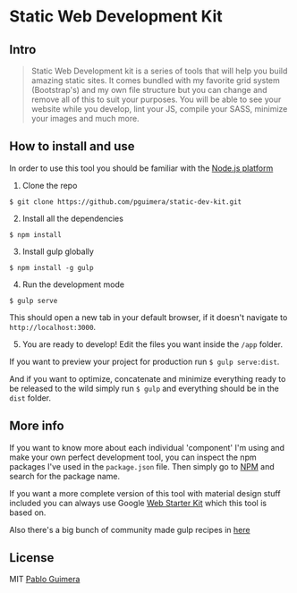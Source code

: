 # Static Web Development Kit

## Intro

> Static Web Development kit is a series of tools that will help you build amazing static sites. It comes bundled with my favorite grid system (Bootstrap's) and my own file structure but you can change and remove all of this to suit your purposes.
You will be able to see your website while you develop, lint your JS, compile your SASS, minimize your images and much more.

## How to install and use

In order to use this tool you should be familiar with the [Node.js platform](https://nodejs.org/)


1. Clone the repo
```
$ git clone https://github.com/pguimera/static-dev-kit.git
```

2. Install all the dependencies
```
$ npm install
```

3. Install gulp globally
```
$ npm install -g gulp
```

4. Run the development mode
```
$ gulp serve
```
This should open a new tab in your default browser, if it doesn't navigate to `http://localhost:3000`.


5. You are ready to develop! Edit the files you want inside the `/app` folder.


If you want to preview your project for production run `$ gulp serve:dist`.

And if you want to optimize, concatenate and minimize everything ready to be released to the wild simply run `$ gulp` and everything should be in the `dist` folder.

## More info

If you want to know more about each individual 'component' I'm using and make your own perfect development tool, you can inspect the npm packages I've used in the `package.json` file. Then simply go to [NPM](https://www.npmjs.com/) and search for the package name.

If you want a more complete version of this tool with material design stuff included you can always use Google [Web Starter Kit](https://github.com/google/web-starter-kit) which this tool is based on.

Also there's a big bunch of community made gulp recipes in [here](https://github.com/gulpjs/gulp/tree/master/docs/recipes)

## License

MIT [Pablo Guimera](https://github.com/pguimera)


